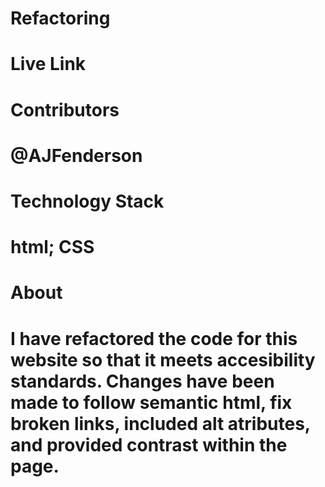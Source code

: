 # Refactoring

<h1> Live Link <h1>

<h1> Contributors <h1>
@AJFenderson

<h1> Technology Stack <h1>
html; CSS

<h1> About <h1>

I have refactored the code for this website so that it meets accesibility standards. Changes have been made to follow semantic html, fix broken links, included alt atributes, and provided contrast within the page.


